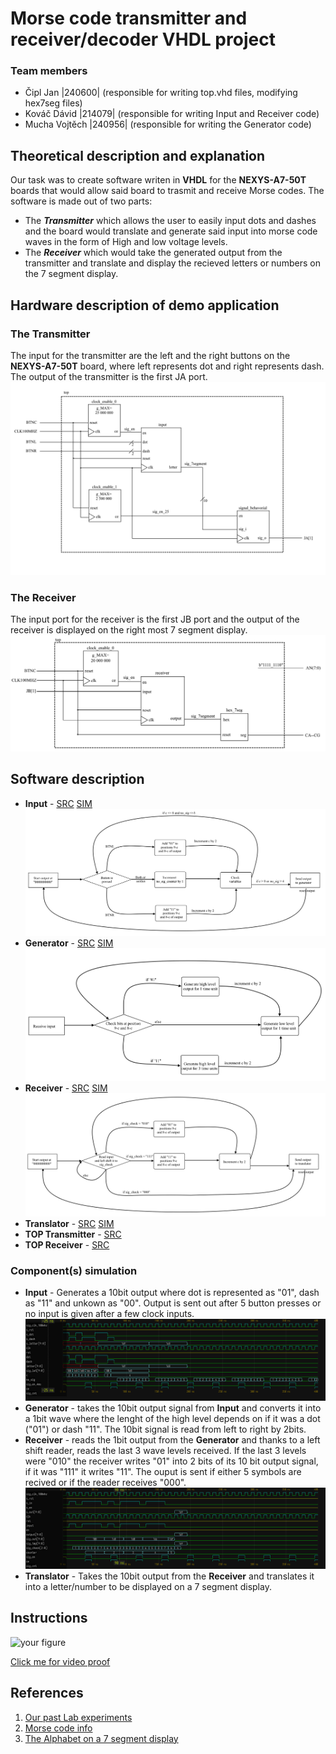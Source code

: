 # Morse code transmitter and receiver/decoder VHDL project

### Team members

* Čipl Jan 		  |240600| (responsible for writing top.vhd files, modifying hex7seg files)
* Kováč Dávid 	|214079| (responsible for writing Input and Receiver code)
* Mucha Vojtěch |240956| (responsible for writing the Generator code)

## Theoretical description and explanation

[comment]: <> (Enter a description of the problem and how to solve it.)

Our task was to create software writen in **VHDL** for the **NEXYS-A7-50T** boards that would allow said board to trasmit and receive Morse codes. The software is made out of two parts:

* The ***Transmitter*** which allows the user to easily input dots and dashes and the board would translate and generate said input into morse code waves in the form of High and low voltage levels.
* The ***Receiver*** which would take the generated output from the transmitter and translate and display the recieved letters or numbers on the 7 segment display.

## Hardware description of demo application

[comment]: <> (Insert descriptive text and schematics of your implementation.)

### The Transmitter
The input for the transmitter are the left and the right buttons on the **NEXYS-A7-50T** board, where left represents dot and right represents dash. The output of the transmitter is the first JA port.
![your figure](Images/Transmitter_impl.png)
### The Receiver
The input port for the receiver is the first JB port and the output of the receiver is displayed on the right most 7 segment display. 
![your figure](Images/Receiver_impl.png)

## Software description

[comment]: <> (Put flowchats/state diagrams of your algorithms and direct links to source/testbench files in `src` and `sim` folders.)

* **Input** - [SRC](https://github.com/JanCipl/digital-electronics-1/blob/main/09-project/final_project/final_project.srcs/sources_1/new/input.vhd) [SIM](https://github.com/xkovac52/digital-electronics-1/blob/main/labs/Project/project_morse/project_morse.srcs/sim_1/new/tb_input.vhd)
![your figure](Images/Input_flow.png)
* **Generator** - [SRC](https://github.com/JanCipl/digital-electronics-1/blob/main/09-project/final_project/final_project.srcs/sources_1/new/signal_behavorial.vhd) [SIM](https://edaplayground.com/x/9fQT)
![your figure](Images/Generator_flow.png)
* **Receiver** - [SRC](https://github.com/JanCipl/digital-electronics-1/blob/main/09B-project/project_decoder/project_decoder.src/sources_1/new/receiver.vhd) [SIM](https://github.com/xkovac52/digital-electronics-1/blob/main/labs/Receiver/testbench_receiver.vhd)
![your figure](Images/Receiver_flow.png)
* **Translator** - [SRC](https://github.com/JanCipl/digital-electronics-1/blob/main/04-segment/display/display.srcs/sources_1/new/hex_7seg.vhd) [SIM](https://github.com/JanCipl/digital-electronics-1/blob/main/09-project/final_project/final_project.srcs/sim_1/new/testbench_hex.vhd)
* **TOP Transmitter** - [SRC](https://github.com/JanCipl/digital-electronics-1/blob/main/09-project/final_project/final_project.srcs/sources_1/new/topHEX_7seg.vhd)
* **TOP Receiver** - [SRC](https://github.com/JanCipl/digital-electronics-1/blob/main/09B-project/project_decoder/project_decoder.src/sources_1/new/topHEX_7seg.vhd)
### Component(s) simulation

[comment]: <> (Write descriptive text and simulation screenshots of your components.)

* **Input** - Generates a 10bit output where dot is represented as "01", dash as "11" and unkown as "00". Output is sent out after 5 button presses or no input is given after a few clock inputs. 
![your figure](Images/input.png)
* **Generator** - takes the 10bit output signal from **Input** and converts it into a 1bit wave where the lenght of the high level depends on if it was a dot ("01") or dash "11". The 10bit signal is read from left to right by 2bits.
* **Receiver** - reads the 1bit output from the **Generator** and thanks to a left shift reader, reads the last 3 wave levels received. If the last 3 levels were "010" the receiver writes "01" into 2 bits of its 10 bit output signal, if it was "111" it writes "11". The ouput is sent if either 5 symbols are recived or if the reader receives "000". 
![your figure](Images/receiver.png)
* **Translator** - Takes the 10bit output from the **Receiver** and translates it into a letter/number to be displayed on a 7 segment display.

## Instructions

[comment]: <> (Write an instruction manual for your application, including photos or a link to a video.)

![your figure](Images/Input_Test.png)

[Click me for video proof](https://drive.google.com/drive/u/2/folders/1iIwEeeYDXzXhuAy2LB3pvK5KWb5FBUHo)

## References

1. [Our past Lab experiments](https://github.com/tomas-fryza/digital-electronics-1/tree/master/labs)
2. [Morse code info](https://roboblocky.com/u/733.php)
3. [The Alphabet on a 7 segment display](https://fakoo.de/en/siekoo/siekoo-alphabet.gif)
